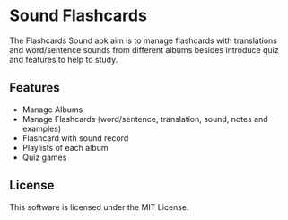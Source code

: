 # Sound Flashcards

The Flashcards Sound apk aim is to manage flashcards with translations and word/sentence sounds from different albums besides introduce quiz and features to help to study.  

## Features
* Manage Albums
* Manage Flashcards (word/sentence, translation, sound, notes and examples)
* Flashcard with sound record
* Playlists of each album
* Quiz games

## License
This software is licensed under the MIT License.
